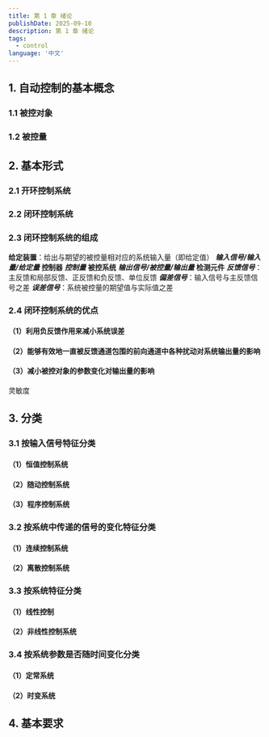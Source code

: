 ```yaml
---
title: 第 1 章 绪论
publishDate: 2025-09-10
description: 第 1 章 绪论
tags:
  - control
language: '中文'
---
```


## 1. 自动控制的基本概念

### 1.1 被控对象

### 1.2 被控量

## 2. 基本形式

### 2.1 开环控制系统

### 2.2 闭环控制系统

### 2.3 闭环控制系统的组成
**给定装置**：给出与期望的被控量相对应的系统输入量（即给定值）
***输入信号/输入量/给定量***
**控制器** 
***控制量***
**被控系统**
***输出信号/被控量/输出量***
**检测元件**
***反馈信号***：主反馈和局部反馈、正反馈和负反馈、单位反馈
***偏差信号***：输入信号与主反馈信号之差
***误差信号***：系统被控量的期望值与实际值之差

### 2.4 闭环控制系统的优点
#### （1）利用负反馈作用来减小系统误差
#### （2）能够有效地一直被反馈通道包围的前向通道中各种扰动对系统输出量的影响
#### （3）减小被控对象的参数变化对输出量的影响
灵敏度

## 3. 分类

### 3.1 按输入信号特征分类
#### （1）恒值控制系统
#### （2）随动控制系统
#### （3）程序控制系统

### 3.2 按系统中传递的信号的变化特征分类
#### （1）连续控制系统
#### （2）离散控制系统

### 3.3 按系统特征分类
#### （1）线性控制
#### （2）非线性控制系统

### 3.4 按系统参数是否随时间变化分类
#### （1）定常系统
#### （2）时变系统

## 4. 基本要求


